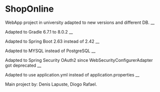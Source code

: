 # ShopOnline
WebApp project in university adapted to new versions and different DB. __

Adapted to Gradle 6.7.1 to 8.0.2 __

Adapted to Spring Boot 2.63 instead of 2.42 __

Adapted to MYSQL instead of PostgreSQL __

Adapted to Spring Security OAuth2 since WebSecurityConfigurerAdapter got deprecated __

Adapted to use application.yml instead of application.properties __

Main project by: Denis Lapuste, Diogo Rafael.
